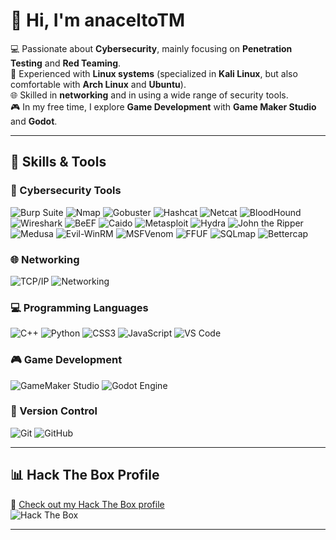 # 👋 Hi, I'm anaceltoTM

💻 Passionate about **Cybersecurity**, mainly focusing on **Penetration Testing** and **Red Teaming**.  
🐧 Experienced with **Linux systems** (specialized in **Kali Linux**, but also comfortable with **Arch Linux** and **Ubuntu**).  
🌐 Skilled in **networking** and in using a wide range of security tools.  
🎮 In my free time, I explore **Game Development** with **Game Maker Studio** and **Godot**.  

---

## 🚀 Skills & Tools

### 🔧 Cybersecurity Tools
![Burp Suite](https://img.shields.io/badge/Burp_Suite-FF6633?style=flat-square&logo=burp-suite&logoColor=white)
![Nmap](https://img.shields.io/badge/Nmap-0078D6?style=flat-square&logo=nmap&logoColor=white)
![Gobuster](https://img.shields.io/badge/Gobuster-2E3440?style=flat-square&logo=hack-the-box&logoColor=white)
![Hashcat](https://img.shields.io/badge/Hashcat-9B59B6?style=flat-square&logo=hashcat&logoColor=white)
![Netcat](https://img.shields.io/badge/Netcat-006400?style=flat-square&logo=hack-the-box&logoColor=white)
![BloodHound](https://img.shields.io/badge/BloodHound-FF0000?style=flat-square&logo=bloodhound&logoColor=white)
![Wireshark](https://img.shields.io/badge/Wireshark-1679A7?style=flat-square&logo=wireshark&logoColor=white)
![BeEF](https://img.shields.io/badge/BeEF-FE7A16?style=flat-square&logo=beef&logoColor=white)
![Caido](https://img.shields.io/badge/Caido-5B34A1?style=flat-square&logo=hack-the-box&logoColor=white)
![Metasploit](https://img.shields.io/badge/Metasploit-2A2F3D?style=flat-square&logo=metasploit&logoColor=white)
![Hydra](https://img.shields.io/badge/Hydra-000000?style=flat-square&logo=hack-the-box&logoColor=white)
![John the Ripper](https://img.shields.io/badge/John_the_Ripper-8B0000?style=flat-square&logo=john-the-ripper&logoColor=white)
![Medusa](https://img.shields.io/badge/Medusa-2E8B57?style=flat-square&logo=hack-the-box&logoColor=white)
![Evil-WinRM](https://img.shields.io/badge/Evil_WinRM-800000?style=flat-square&logo=evil-winrm&logoColor=white)
![MSFVenom](https://img.shields.io/badge/MSFVenom-FF4500?style=flat-square&logo=metasploit&logoColor=white)
![FFUF](https://img.shields.io/badge/FFUF-556B2F?style=flat-square&logo=ffuf&logoColor=white)
![SQLmap](https://img.shields.io/badge/SQLmap-FFD700?style=flat-square&logo=sqlmap&logoColor=black)
![Bettercap](https://img.shields.io/badge/Bettercap-000000?style=flat-square&logo=hack-the-box&logoColor=white)

### 🌐 Networking
![TCP/IP](https://img.shields.io/badge/TCP/IP-000000?style=flat-square&logo=cisco&logoColor=white)
![Networking](https://img.shields.io/badge/Networking-006699?style=flat-square&logo=linux-foundation&logoColor=white)

### 💻 Programming Languages
![C++](https://img.shields.io/badge/C++-00599C?style=flat-square&logo=cplusplus&logoColor=white)
![Python](https://img.shields.io/badge/Python-3776AB?style=flat-square&logo=python&logoColor=white)
![CSS3](https://img.shields.io/badge/CSS3-1572B6?style=flat-square&logo=css3&logoColor=white)
![JavaScript](https://img.shields.io/badge/JavaScript-F7DF1E?style=flat-square&logo=javascript&logoColor=black)
![VS Code](https://img.shields.io/badge/VS_Code-007ACC?style=flat-square&logo=vsc&logoColor=white)

### 🎮 Game Development
![GameMaker Studio](https://img.shields.io/badge/GameMaker_Studio-000000?style=flat-square&logo=gamemaker&logoColor=white)
![Godot Engine](https://img.shields.io/badge/Godot_Engine-478CBF?style=flat-square&logo=godot-engine&logoColor=white)

### 🧰 Version Control
![Git](https://img.shields.io/badge/Git-F05032?style=flat-square&logo=git&logoColor=white)
![GitHub](https://img.shields.io/badge/GitHub-181717?style=flat-square&logo=github&logoColor=white)

---

## 📊 Hack The Box Profile
🔗 [Check out my Hack The Box profile](https://app.hackthebox.com/users/1870165)  
![Hack The Box](https://img.shields.io/badge/Hack_The_Box-111927?style=for-the-badge&logo=hack-the-box&logoColor=9FEF00)

---

